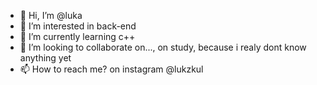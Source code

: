 - 👋 Hi, I’m @luka
- 👀 I’m interested in back-end
- 🌱 I’m currently learning c++
- 💞️ I’m looking to collaborate on..., on study, because i realy dont know anything yet
- 📫 How to reach me? on instagram @lukzkul

<!---
luuukkka/luuukkka is a ✨ special ✨ repository because its `README.md` (this file) appears on your GitHub profile.
You can click the Preview link to take a look at your changes.
--->
